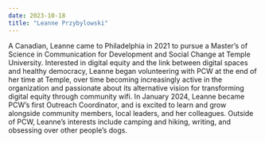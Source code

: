 ```yaml
---
date: 2023-10-18
title: "Leanne Przybylowski"
---
```


A Canadian, Leanne came to Philadelphia in 2021 to pursue a Master’s of Science in Communication for Development and Social Change at Temple University. Interested in digital equity and the link between digital spaces and healthy democracy, Leanne began volunteering with PCW at the end of her time at Temple, over time becoming increasingly active in the organization and passionate about its alternative vision for transforming digital equity through community wifi. In January 2024, Leanne became PCW’s first Outreach Coordinator, and is excited to learn and grow alongside community members, local leaders, and her colleagues. Outside of PCW, Leanne’s interests include camping and hiking, writing, and obsessing over other people’s dogs.
